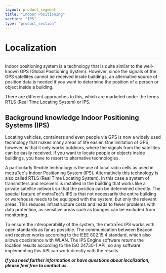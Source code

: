 ```yaml
---
layout: product_segment
title: "Indoor Positioning"
section: "IPS"
type: "product_section"
---
```

# Localization
***

Indoor positioning system is a technology that is quite similar to the well-known GPS (Global Positioning System). However, since the signals of the GPS satellites cannot be received inside buildings, an alternative source of position data is needed if you want to determine the position of a person or object inside a building.

There are different approaches to this, which are marketed under the terms RTLS (Real Time Locating System) or IPS.

## Background knowledge Indoor Positioning Systems (IPS)

Locating vehicles, containers and even people via GPS is now a widely used technology that makes many areas of life easier. One limitation of GPS, however, is that it only works outdoors, where the signals from the satellites can be easily received. If you want to locate people or objects inside buildings, you have to resort to alternative technologies.

A particularly flexible technology is the use of local radio cells as used in metraTec's Indoor Positioning System (IPS). Alternatively this technology is also called RTLS (Real Time Locating System). In this case a system of transmitters and receivers is installed in the building that works like a private satellite network so that the position can be determined directly. The special feature of metraTec's IPS is that not necessarily the entire building or warehouse needs to be equipped with the system, but only the relevant areas. This reduces infrastructure costs and leads to fewer problems with data protection, as sensitive areas such as lounges can be excluded from monitoring.

To ensure the interoperability of the system, the metraTec IPS works with open standards as far as possible. The communication between Beacon and receiver works according to the IEEE 802.15.4 standard, which also allows coexistence with WLAN. The IPS Engine software returns the location results according to the ISO 24730-1 API, so any software implementing this API can work directly with the results.

***If you need further information or have questions about localization, please feel free to contact us.***
